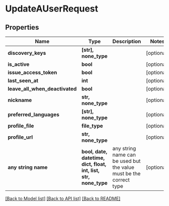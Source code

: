 # UpdateAUserRequest


## Properties
Name | Type | Description | Notes
------------ | ------------- | ------------- | -------------
**discovery_keys** | **[str], none_type** |  | [optional] 
**is_active** | **bool** |  | [optional] 
**issue_access_token** | **bool** |  | [optional] 
**last_seen_at** | **int** |  | [optional] 
**leave_all_when_deactivated** | **bool** |  | [optional] 
**nickname** | **str, none_type** |  | [optional] 
**preferred_languages** | **[str], none_type** |  | [optional] 
**profile_file** | **file_type** |  | [optional] 
**profile_url** | **str, none_type** |  | [optional] 
**any string name** | **bool, date, datetime, dict, float, int, list, str, none_type** | any string name can be used but the value must be the correct type | [optional]

[[Back to Model list]](../README.md#documentation-for-models) [[Back to API list]](../README.md#documentation-for-api-endpoints) [[Back to README]](../README.md)


